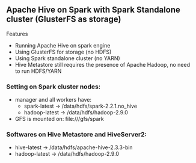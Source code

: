 ## Apache Hive on Spark with Spark Standalone cluster (GlusterFS as storage) ##
Features
+ Running Apache Hive on spark engine
+ Using GlusterFS for storage (no HDFS)
+ Using Spark standalone cluster (no YARN)
+ Hive Metastore still requires the presence of Apache Hadoop, no need to run HDFS/YARN

### Setting on Spark cluster nodes:
+ manager and all workers have: 
  + spark-latest -> /data/hdfs/spark-2.2.1.no_hive
  + hadoop-latest -> /data/hdfs/hadoop-2.9.0
+ GFS is mounted on: file:///gfs/spark

### Softwares on Hive Metastore and HiveServer2:
+ hive-latest -> /data/hdfs/apache-hive-2.3.3-bin
+ hadoop-latest -> /data/hdfs/hadoop-2.9.0
